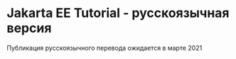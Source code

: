 # Jakarta EE Tutorial - русскоязычная версия

Публикация русскоязычного перевода ожидается в марте 2021
